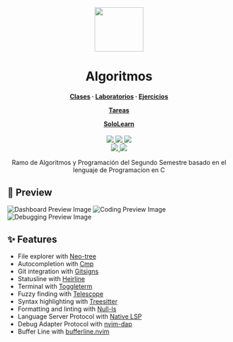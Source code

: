<div align="center" id="madewithlua">
    <img src="https://astronvim.github.io/img/logo/astronvim.svg" width="110", height="100">
</div>

<h1 align="center">Algoritmos</h1>

<h4 align="center">
  <a href="https://github.com/Not-Minimal/Algoritmos/tree/main/Segundo%20Semestre/1)%20Clases">Clases</a>
  ·
  <a href="https://github.com/Not-Minimal/Algoritmos/tree/main/Segundo%20Semestre/2)%20Laboratorios">Laboratorios</a>
  ·
  <a href="https://github.com/Not-Minimal/Algoritmos/tree/main/Segundo%20Semestre/3)%Ejercicios">Ejercicios</a>

  <a href="https://github.com/Not-Minimal/Algoritmos/tree/main/Segundo%20Semestre/4)%20Tareas">Tareas</a>

  <a href="https://github.com/Not-Minimal/Algoritmos/tree/main/Segundo%20Semestre/5)%20SoloLearn">SoloLearn</a>
</h4>

<p align="center">
    <a href="https://github.com/AstroNvim/AstroNvim/pulse">
      <img src="https://img.shields.io/github/last-commit/AstroNvim/AstroNvim?style=for-the-badge&logo=github&color=7dc4e4&logoColor=D9E0EE&labelColor=302D41"/>
    </a>
    <a href="https://github.com/AstroNvim/AstroNvim/releases/latest">
      <img src="https://img.shields.io/github/v/release/AstroNvim/AstroNvim?style=for-the-badge&logo=gitbook&color=8bd5ca&logoColor=D9E0EE&labelColor=302D41"/>
	</a>
    <a href="https://github.com/AstroNvim/AstroNvim/stargazers">
      <img src="https://img.shields.io/github/stars/AstroNvim/AstroNvim?style=for-the-badge&logo=apachespark&color=eed49f&logoColor=D9E0EE&labelColor=302D41"/>
    </a>
    <br>
    <a href="https://www.reddit.com/r/AstroNvim/">
      <img src="https://img.shields.io/reddit/subreddit-subscribers/AstroNvim?style=for-the-badge&logo=reddit&color=ee99a0&logoColor=D9E0EE&labelColor=302D41"/>
    </a>
    <a href="https://discord.gg/UcZutyeaFW">
      <img src="https://img.shields.io/discord/939594913560031363?style=for-the-badge&logo=discord&color=cba6f7&logoColor=D9E0EE&labelColor=302D41"/>
    </a>
</p>

<p align="center">
Ramo de Algoritmos y Programación del Segundo Semestre basado en el lenguaje de Programacion en C
</p>

## 🌟 Preview

![Dashboard Preview Image](https://github.com/AstroNvim/astronvim.github.io/raw/main/static/img/dashboard.png)
![Coding Preview Image](https://github.com/AstroNvim/astronvim.github.io/raw/main/static/img/overview.png)
![Debugging Preview Image](https://github.com/AstroNvim/astronvim.github.io/raw/main/static/img/dap.png)

## ✨ Features

- File explorer with [Neo-tree](https://github.com/nvim-neo-tree/neo-tree.nvim)
- Autocompletion with [Cmp](https://github.com/hrsh7th/nvim-cmp)
- Git integration with [Gitsigns](https://github.com/lewis6991/gitsigns.nvim)
- Statusline with [Heirline](https://github.com/rebelot/heirline.nvim)
- Terminal with [Toggleterm](https://github.com/akinsho/toggleterm.nvim)
- Fuzzy finding with [Telescope](https://github.com/nvim-telescope/telescope.nvim)
- Syntax highlighting with [Treesitter](https://github.com/nvim-treesitter/nvim-treesitter)
- Formatting and linting with [Null-ls](https://github.com/jose-elias-alvarez/null-ls.nvim)
- Language Server Protocol with [Native LSP](https://github.com/neovim/nvim-lspconfig)
- Debug Adapter Protocol with [nvim-dap](https://github.com/mfussenegger/nvim-dap)
- Buffer Line with [bufferline.nvim](https://github.com/akinsho/bufferline.nvim)
